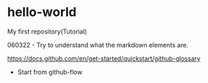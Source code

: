 # hello-world
My first repository(Tutorial)

060322 - Try to understand what the markdown elements are.

https://docs.github.com/en/get-started/quickstart/github-glossary
 - Start from github-flow
